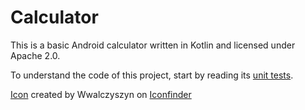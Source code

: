# Calculator

This is a basic Android calculator written in Kotlin and licensed under Apache 2.0.

To understand the code of this project, start by reading its [unit tests](https://github.com/spike/Calculator/blob/master/app/src/test/java/com/calculator/calc/CalculationUnitTest.kt).

[Icon](https://www.iconfinder.com/icons/67493/calculator_r_icon) created by Wwalczyszyn on [Iconfinder](https://www.iconfinder.com/icons/67493/calculator_r_icon)
